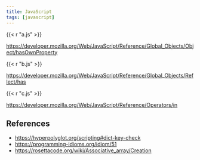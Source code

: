 ```yaml
---
title: JavaScript
tags: [javascript]
---
```


{{< r "a.js" >}}

<https://developer.mozilla.org/Web/JavaScript/Reference/Global_Objects/Object/hasOwnProperty>

{{< r "b.js" >}}

<https://developer.mozilla.org/Web/JavaScript/Reference/Global_Objects/Reflect/has>

{{< r "c.js" >}}

<https://developer.mozilla.org/Web/JavaScript/Reference/Operators/in>

## References

- <https://hyperpolyglot.org/scripting#dict-key-check>
- <https://programming-idioms.org/idiom/51>
- <https://rosettacode.org/wiki/Associative_array/Creation>
